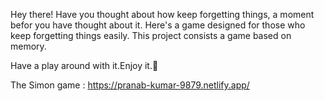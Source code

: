 Hey there! Have you thought about how keep forgetting things, a moment befor you have thought about it.
Here's a game designed for those who keep forgetting things easily.
This project consists a game based on memory.

Have a play around with it.Enjoy it.📱

The Simon game :
https://pranab-kumar-9879.netlify.app/